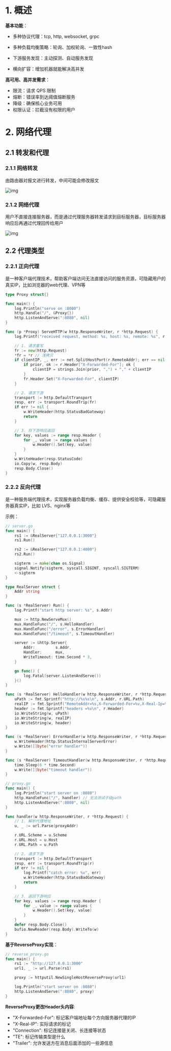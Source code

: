 # 1. 概述

**基本功能**：

- 多种协议代理：tcp, http, websocket, grpc

- 多种负载均衡策略：轮询、加权轮询、一致性hash
- 下游服务发现：主动探测、自动服务发现
- 横向扩容：增加机器就能解决高并发



**高可用、高并发需求**：

- 限流：请求 QPS 限制
- 熔断：错误率到达阈值熔断服务
- 降级：确保核心业务可用
- 权限认证：拦截没有权限的用户



# 2. 网络代理

## 2.1 转发和代理

### 2.1.1 网络转发

由路由器对报文进行转发，中间可能会修改报文

![img](https://cdn.jsdelivr.net/gh/elihe2011/bedgraph@master/golang/network-forward.png) 



### 2.1.2 网络代理

用户不直接连接服务器，而是通过代理服务器转发请求到目标服务器，目标服务器响应后再通过代理回传给用户

![img](https://cdn.jsdelivr.net/gh/elihe2011/bedgraph@master/golang/network-proxy.png) 



## 2.2 代理类型

### 2.2.1 正向代理

是一种客户端代理技术，帮助客户端访问无法直接访问的服务资源，可隐藏用户的真实IP，比如浏览器的web代理、VPN等

```go
type Proxy struct{}

func main() {
	log.Println("serve on :8080")
	http.Handle("/", &Proxy{})
	http.ListenAndServe(":8080", nil)
}

func (p *Proxy) ServeHTTP(w http.ResponseWriter, r *http.Request) {
	log.Printf("received request, method: %s, host: %s, remote: %s", r.Method, r.Host, r.RemoteAddr)

	// 1. 请求重写
	fr := new(http.Request)
	*fr = *r // 浅拷贝
	if clientIP, _, err := net.SplitHostPort(r.RemoteAddr); err == nil {
		if prior, ok := r.Header["X-Forwarded-For"]; ok {
			clientIP = strings.Join(prior, ",") + "," + clientIP
		}
		fr.Header.Set("X-Forwarded-For", clientIP)
	}

	// 2. 请求下游
	transport := http.DefaultTransport
	resp, err := transport.RoundTrip(fr)
	if err != nil {
		w.WriteHeader(http.StatusBadGateway)
		return
	}

	// 3. 将下游响应返回
	for key, values := range resp.Header {
		for _, value := range values {
			w.Header().Set(key, value)
		}
	}
	w.WriteHeader(resp.StatusCode)
	io.Copy(w, resp.Body)
	resp.Body.Close()
}
```



### 2.2.2 反向代理

是一种服务端代理技术，实现服务器负载均衡、缓存、提供安全校验等，可隐藏服务器真实IP，比如 LVS、nginx等

示例：

```go
// server.go
func main() {
	rs1 := &RealServer{"127.0.0.1:3000"}
	rs1.Run()

	rs2 := &RealServer{"127.0.0.1:4000"}
	rs2.Run()

	sigterm := make(chan os.Signal)
	signal.Notify(sigterm, syscall.SIGINT, syscall.SIGTERM)
	<-sigterm
}

type RealServer struct {
	Addr string
}

func (s *RealServer) Run() {
	log.Printf("start http server: %s", s.Addr)

	mux := http.NewServeMux()
	mux.HandleFunc("/", s.HelloHandler)
	mux.HandleFunc("/error", s.ErrorHandler)
	mux.HandleFunc("/timeout", s.TimeoutHandler)

	server := &http.Server{
		Addr:         s.Addr,
		Handler:      mux,
		WriteTimeout: time.Second * 3,
	}

	go func() {
		log.Fatal(server.ListenAndServe())
	}()
}

func (s *RealServer) HelloHandler(w http.ResponseWriter, r *http.Request) {
	uPath := fmt.Sprintf("http://%s%s\n", s.Addr, r.URL.Path)
	realIP := fmt.Sprintf("RemoteAddr=%s,X-Forwarded-For=%v,X-Real-Ip=%v\n", r.RemoteAddr, r.Header.Get("X-Forwarded-For"), r.Header.Get("X-Real-Ip"))
	header := fmt.Sprintf("headers =%v\n", r.Header)
	io.WriteString(w, uPath)
	io.WriteString(w, realIP)
	io.WriteString(w, header)
}

func (s *RealServer) ErrorHandler(w http.ResponseWriter, r *http.Request) {
	w.WriteHeader(http.StatusInternalServerError)
	w.Write([]byte("error handler"))
}

func (s *RealServer) TimeoutHandler(w http.ResponseWriter, r *http.Request) {
	time.Sleep(6 * time.Second)
	w.Write([]byte("timeout handler"))
}

// proxy.go
func main() {
	log.Println("start server on :8080")
	http.HandleFunc("/", handler) // 无法测试子级path
	http.ListenAndServe(":8080", nil)
}

func handler(w http.ResponseWriter, r *http.Request) {
	// 1. 解析代理地址
	u, _ := url.Parse(proxyAddr)

	r.URL.Scheme = u.Scheme
	r.URL.Host = u.Host
	r.URL.Path = u.Path

	// 2. 请求下游
	transport := http.DefaultTransport
	resp, err := transport.RoundTrip(r)
	if err != nil {
		log.Printf("catch error: %v", err)
		w.WriteHeader(http.StatusBadGateway)
		return
	}

	// 3. 返回下游响应
	for key, values := range resp.Header {
		for _, value := range values {
			w.Header().Set(key, value)
		}
	}
	defer resp.Body.Close()
	bufio.NewReader(resp.Body).WriteTo(w)
}
```



**基于ReverseProxy实现**：

```go
// reverse_proxy.go
func main() {
	rs1 := "http://127.0.0.1:3000"
	url1, _ := url.Parse(rs1)

	proxy := httputil.NewSingleHostReverseProxy(url1)

	log.Println("start server on :8080")
	http.ListenAndServe(":8080", proxy)
}
```



**ReverseProxy更改Header头内容**:

- "X-Forwarded-For": 标记客户端地址每个方向服务器代理的IP
- "X-Real-IP": 实际请求的标记
- "Connection": 标记连接是关闭、长连接等状态
- "TE": 标记传输类型是什么
- "Trailer": 允许发送方在消息后面添加的一些源信息

